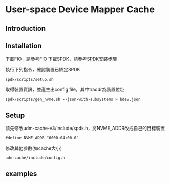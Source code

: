 # User-space Device Mapper Cache

## Introduction



## Installation
下載FIO，請參考[FIO](https://github.com/axboe/fio)
下載SPDK，請參考[SPDK安裝步驟](https://spdk.io/doc/getting_started.html)

執行下列指令，確認裝置已綁定SPDK

`spdk/scripts/setup.sh`

取得裝置資訊，並產生出config file，其中traddr為裝置位址

`spdk/scripts/gen_nvme.sh --json-with-subsystems > bdev.json`

## Setup
請先修改udm-cache-v3/include/spdk.h，將NVME_ADDR改成自己的目標裝置

`#define NVME_ADDR "0000:04:00.0"`

修改其他參數(如cache大小)

`udm-cache/include/config.h`

## examples

